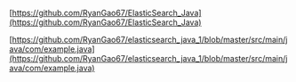 

[https://github.com/RyanGao67/ElasticSearch_Java](https://github.com/RyanGao67/ElasticSearch_Java)


[https://github.com/RyanGao67/elasticsearch_java_1/blob/master/src/main/java/com/example.java](https://github.com/RyanGao67/elasticsearch_java_1/blob/master/src/main/java/com/example.java)
